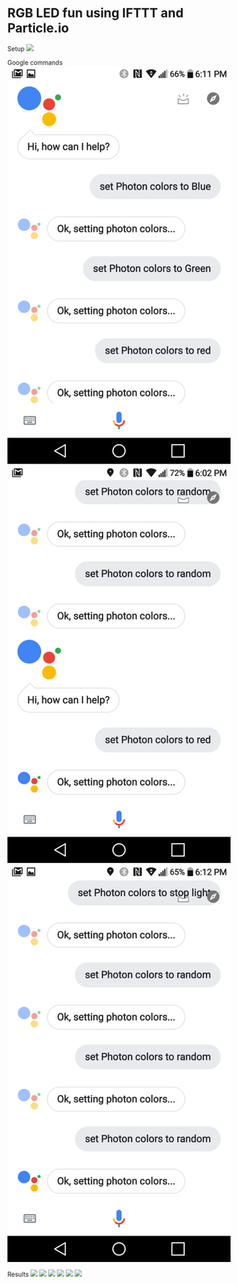 # RGB LED fun using IFTTT and Particle.io

Setup
![](setup.jpg)

Google commands
![](assistant/01.png)
![](assistant/02.png)
![](assistant/03.png)

Results
![](lights/red.jpg)
![](lights/green.jpg)
![](lights/blue.jpg)
![](lights/stoplight.jpg)
![](lights/random.jpg)
![](lights/random2.jpg)
